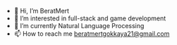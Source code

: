- 👋 Hi, I’m BeratMert
- 👀 I’m interested in full-stack and game development
- 🌱 I’m currently Natural Language Processing
- 📫 How to reach me beratmertgokkaya21@gmail.com

<!---
BeratMert29/BeratMert29 is a ✨ special ✨ repository because its `README.md` (this file) appears on your GitHub profile.
You can click the Preview link to take a look at your changes.
--->
